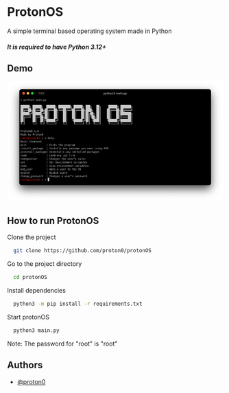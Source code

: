 
# ProtonOS

A simple terminal based operating system made in Python

##### It is required to have Python 3.12+


## Demo

![ProtonOS 1.4 Screenshot](https://github.com/Proton0/ProtonOS/blob/development/github/Demo.png?raw=true, "ProtonOS 1.4")


## How to run ProtonOS

Clone the project

```bash
  git clone https://github.com/proton0/protonOS
```

Go to the project directory

```bash
  cd protonOS
```

Install dependencies

```bash
  python3 -m pip install -r requirements.txt
```

Start protonOS

```bash
  python3 main.py
```

Note: The password for "root" is "root"


## Authors

- [@proton0](https://www.github.com/proton0)

